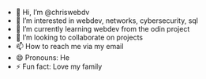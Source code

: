 - 👋 Hi, I’m @chriswebdv
- 👀 I’m interested in webdev, networks, cybersecurity, sql
- 🌱 I’m currently learning webdev from the odin project
- 💞️ I’m looking to collaborate on projects
- 📫 How to reach me via my email
- 😄 Pronouns: He
- ⚡ Fun fact: Love my family

<!---
chriswebdv/chriswebdv is a ✨ special ✨ repository because its `README.md` (this file) appears on your GitHub profile.
You can click the Preview link to take a look at your changes.
--->
